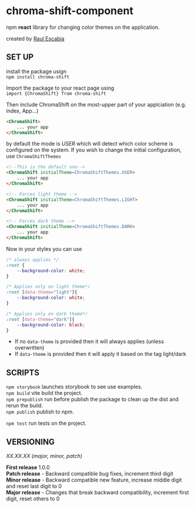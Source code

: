 # chroma-shift-component

npm **react** library for changing color themes on the application.

created by [Raul Escabia](https://github.com/RaulAtWork)

## SET UP
install the package usign <br>
`npm install chroma-shift` <br>

Import the package to your react page using <br>
`import {ChromaShift} from chroma-shift`

Then include ChromaShift on the most-upper part of your applciation (e.g. index, App...)

```html
<ChromaShift>
    ... your app
</ChromaShift>
```

by default the mode is _USER_ which will detect which color scheme is configured on the system. If you wish to change the initial configuration, use `ChromaShiftThemes`

```html
<!--This is the default one-->
<ChromaShift initialTheme=ChromaShiftThemes.USER>
    ... your app 
</ChromaShift>

<!-- Forces light theme -->
<ChromaShift initialTheme=ChromaShiftThemes.LIGHT>
    ... your app
</ChromaShift>

<!-- Forces dark theme -->
<ChromaShift initialTheme=ChromaShiftThemes.DARK>
    ... your app
</ChromaShift>
```
Now in your styles you can use

```css
/* always applies */
:root {
    --background-color: white; 
}

/* Applies only on light theme*/
:root [data-theme="light"]{
    --background-color: white;
}

/* Applies only on dark theme*/
:root [data-theme="dark"]{
    --background-color: black;
}
```
- If no `data-theme` is provided then it will always applies (unless overwritten)
- If  `data-theme` is provided then it will apply it based on the tag light/dark
## SCRIPTS

`npm storybook` launches storybook to see use examples.<br>
`npm build` vite build the project.<br>
`npm prepublish` run before publish the package to clean up the dist and rerun the build.<br>
`npm publish` publish to npm.<br>

`npm test` run tests on the project.<br>

## VERSIONING

_XX.XX.XX (major, minor, patch)_

**First release** 1.0.0 <br>
**Patch release** - Backward compatible bug fixes, increment third digit<br>
**Minor release** - Backward compatible new feature, increase middle digit and reset last digit to 0<br>
**Major release** - Changes that break backward compatibility, increment first digit, reset others to 0<br>
